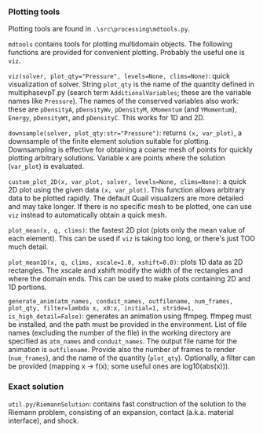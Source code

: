 ### Plotting tools

Plotting tools are found in `.\src\processing\mdtools.py`.

`mdtools` contains tools for plotting multidomain objects. The following functions are provided for convenient plotting. Probably the useful one is `viz`.

`viz(solver, plot_qty="Pressure", levels=None, clims=None)`: quick visualization of solver. String `plot_qty` is the name of the quantity defined in multiphasevpT.py (search term `AdditionalVariables`; these are the variable names like `Pressure`). The names of the conserved variables also work: these are `pDensityA`, `pDensityWv`, `pDensityM`, `XMomentum` (and `YMomentum`), `Energy`, `pDensityWt`, and `pDensityC`. This works for 1D and 2D.

`downsample(solver, plot_qty:str="Pressure")`: returns `(x, var_plot)`, a downsample of the finite element solution suitable for plotting. Downsampling is effective for obtaining a coarse mesh of points for quickly plotting arbitrary solutions. Variable x are points where the solution (`var_plot`) is evaluated.

`custom_plot_2D(x, var_plot, solver, levels=None, clims=None)`: a quick 2D plot using the given data `(x, var_plot)`. This function allows arbitrary data to be plotted rapidly. The default Quail visualizers are more detailed and may take longer. If there is no specific mesh to be plotted, one can use `viz` instead to automatically obtain a quick mesh.

`plot_mean(x, q, clims)`: the fastest 2D plot (plots only the mean value of each element). This can be used if `viz` is taking too long, or there's just TOO much detail.

`plot_mean1D(x, q, clims, xscale=1.0, xshift=0.0)`: plots 1D data as 2D rectangles. The xscale and xshift modify the width of the rectangles and where the domain ends. This can be used to make plots containing 2D and 1D portions.

`generate_anim(atm_names, conduit_names, outfilename, num_frames, plot_qty, filter=lambda x, x0:x, initial=1, stride=1, is_high_detail=False)`: generates an animation using ffmpeg. ffmpeg must be installed, and the path must be provided in the environment. List of file names (excluding the number of the file) in the working directory are specified as `atm_names` and `conduit_names`. The output file name for the animation is `outfilename`. Provide also the number of frames to render (`num_frames`), and the name of the quantity (`plot_qty`). Optionally, a filter can be provided (mapping x -> f(x); some useful ones are log10(abs(x))). 

### Exact solution

`util.py/RiemannSolution`: contains fast construction of the solution to the Riemann problem, consisting of an expansion, contact (a.k.a. material interface), and shock.